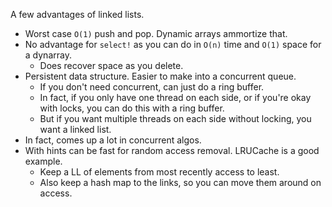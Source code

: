 A few advantages of linked lists.

-   Worst case `O(1)` push and pop. Dynamic arrays ammortize that.
-   No advantage for `select!` as you can do in `O(n)` time and `O(1)`
    space for a dynarray.
    -   Does recover space as you delete.
-   Persistent data structure. Easier to make into a concurrent queue.
    -   If you don't need concurrent, can just do a ring buffer.
    -   In fact, if you only have one thread on each side, or if you're
        okay with locks, you can do this with a ring buffer.
    -   But if you want multiple threads on each side without locking,
        you want a linked list.
-   In fact, comes up a lot in concurrent algos.
-   With hints can be fast for random access removal. LRUCache is a good
    example.
    -   Keep a LL of elements from most recently access to least.
    -   Also keep a hash map to the links, so you can move them around
        on access.

